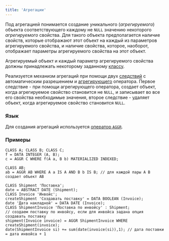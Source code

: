 ```yaml
---
title: 'Агрегации'
---
```


Под агрегацией понимается создание уникального (*агрегируемого*) объекта соответствующего каждому не `NULL` значению некоторого *агрегируемого* свойства. Для такого объекта предполагается наличие свойств, которые отображают этот объект на каждый из параметров агрегируемого свойства, и наличие свойства, которое, наоборот, отображает параметры агрегируемого свойства на этот объект. 

Агрегируемый объект и каждый параметр агрегируемого свойства должны принадлежать некоторому заданному [классу](Classes.md).

Реализуется механизм агрегаций при помощи двух [следствий](Simple_constraints.md) с автоматическим разрешением и [агрегирующего](Grouping_GROUP.md) оператора. Первое следствие - при помощи агрегирующего оператора, создает объект, когда агрегируемое свойство становится не `NULL`, и записывает во все его свойства необходимые значения, второе следствие - удаляет объект, когда агрегируемое свойство становится `NULL`.

### Язык

Для создания агрегаций используется [оператор `AGGR`](AGGR_operator.md).

### Примеры

```lsf
CLASS A; CLASS B; CLASS C;
f = DATA INTEGER (A, B);
c = AGGR C WHERE f(A a, B b) MATERIALIZED INDEXED;

CLASS AB;
ab = AGGR AB WHERE A a IS A AND B b IS B; // для каждой пары A B создает объект AB

CLASS Shipment 'Поставка';
date = ABSTRACT DATE (Shipment);
CLASS Invoice 'Инвойс';
createShipment 'Создавать поставку' = DATA BOOLEAN (Invoice);
date 'Дата накладной' = DATA DATE (Invoice);
CLASS ShipmentInvoice 'Поставка по инвойсу' : Shipment;
// создаем поставку по инвойсу, если для инвойса задана опция создавать поставку
shipment(Invoice invoice) = AGGR ShipmentInvoice WHERE createShipment(invoice); 
date(ShipmentInvoice si) += sum(date(invoice(si)),1); // дата поставки = дата инвойса + 1
```
